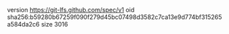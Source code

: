 version https://git-lfs.github.com/spec/v1
oid sha256:b59280b67259f090f279d45bc07498d3582c7ca13e9d774bf315265a584da2c6
size 3016
